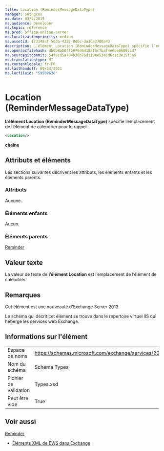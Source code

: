 ```yaml
---
title: Location (ReminderMessageDataType)
manager: sethgros
ms.date: 03/9/2015
ms.audience: Developer
ms.topic: reference
ms.prod: office-online-server
ms.localizationpriority: medium
ms.assetid: 173148af-5dda-4322-8d0c-da3ba3780a43
description: L’élément Location (ReminderMessageDataType) spécifie l’emplacement de l’élément de calendrier pour le rappel.
ms.openlocfilehash: db6b8ab0ff5970d6d18af6c7baf4e6ba6609ccd7
ms.sourcegitcommit: 54f6cd5a704b36b76d110ee53a6d6c1c3e15f5a9
ms.translationtype: MT
ms.contentlocale: fr-FR
ms.lasthandoff: 09/24/2021
ms.locfileid: "59509636"
---
```

# <a name="location-remindermessagedatatype"></a>Location (ReminderMessageDataType)

**L’élément Location (ReminderMessageDataType)** spécifie l’emplacement de l’élément de calendrier pour le rappel. 
  
```xml
<Location/>
```

 **chaîne**
## <a name="attributes-and-elements"></a>Attributs et éléments

Les sections suivantes décrivent les attributs, les éléments enfants et les éléments parents.
  
### <a name="attributes"></a>Attributs

Aucune.
  
### <a name="child-elements"></a>Éléments enfants

Aucun.
  
### <a name="parent-elements"></a>Éléments parents

[Reminder](reminder.md)
  
## <a name="text-value"></a>Valeur texte

La valeur de texte de **l’élément Location** est l’emplacement de l’élément de calendrier. 
  
## <a name="remarks"></a>Remarques

Cet élément est une nouveauté d'Exchange Server 2013.
  
Le schéma qui décrit cet élément se trouve dans le répertoire virtuel IIS qui héberge les services web Exchange.
  
## <a name="element-information"></a>Informations sur l'élément

|||
|:-----|:-----|
|Espace de noms  <br/> |https://schemas.microsoft.com/exchange/services/2006/types  <br/> |
|Nom du schéma  <br/> |Schéma Types  <br/> |
|Fichier de validation  <br/> |Types.xsd  <br/> |
|Peut être vide  <br/> |True  <br/> |
   
## <a name="see-also"></a>Voir aussi



[Reminder](reminder.md)


- [Éléments XML de EWS dans Exchange](ews-xml-elements-in-exchange.md)

